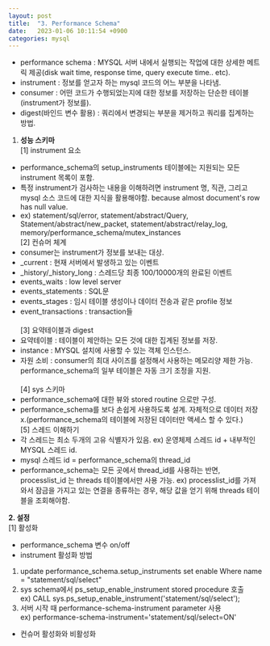 ```yaml
---
layout: post
title:  "3. Performance Schema"
date:   2023-01-06 10:11:54 +0900
categories: mysql
---
```

* performance schema : MYSQL 서버 내에서 실행되는 작업에 대한 상세한 메트릭 제공(disk wait time, response time, query execute time.. etc).
* instrument : 정보를 얻고자 하는 mysql 코드의 어느 부분을 나타냄. 
* consumer : 어떤 코드가 수행되었는지에 대한 정보를 저장하는 단순한 테이블(instrument가 정보를). 
* digest(바인드 변수 활용) : 쿼리에서 변경되는 부분을 제거하고 쿼리를 집계하는 방법. <br/>
1. **성능 스키마**  <br/>
[1] instrument 요소
 - performance_schema의 setup_instruments 테이블에는 지원되는 모든 instrument 목록이 포함.
 - 특정 instrument가 검사하는 내용을 이해하려면 instrument 명, 직관, 그리고 mysql 소스 코드에 대한 지식을 활용해야함. because almost document's row has null value. 
 - ex) statement/sql/error, statement/abstract/Query, Statement/abstract/new_packet, statement/abstract/relay_log, memory/performance_schema/mutex_instances <br/>
[2] 컨슈머 체계
 - consumer는 instrument가 정보를 보내는 대상.
 - _current : 현재 서버에서 발생하고 있는 이벤트
 - _history/_history_long : 스레드당 최종 100/10000개의 완료된 이벤트
 - events_waits : low level server
 - events_statements : SQL문
 - events_stages : 임시 테이블 생성이나 데이터 전송과 같은 profile 정보
 - event_transactions : transaction들<br/><br/>
[3] 요약테이블과 digest
- 요약테이블 : 테이블이 제안하는 모든 것에 대한 집계된 정보를 저장.
- instance : MYSQL 설치에 사용할 수 있는 객체 인스턴스. 
- 자원 소비 : consumer의 최대 사이즈를 설정해서 사용하는 메모리양 제한 가능. performance_schema의 일부 테이블은 자동 크기 조정을 지원. <br/><br/>
[4] sys 스키마
 - performance_schema에 대한 뷰와 stored routine 으로만 구성.
 - performance_schema를 보다 손쉽게 사용하도록 설계. 자체적으로 데이터 저장 x.(performance_schema의 테이블에 저장된 데이터만 액세스 할 수 있다.)<br/>
[5] 스레드 이해하기 
 - 각 스레드는 최소 두개의 고유 식별자가 있음. ex) 운영체제 스레드 id + 내부적인 MYSQL 스레드 id.
 - mysql 스레드 id = performance_schema의 thread_id
 - performance_schema는 모든 곳에서 thread_id를 사용하는 반면, processlist_id 는 threads 테이블에서만 사용 가능. ex) processlist_id를 가져와서 잠금을 가지고 있는 연결을 종류하는 경우, 해당 값을 얻기 위해 threads 테이블을 조회해야함.<br/>

**2. 설정**<br/>
[1] 활성화
 - performance_schema 변수 on/off
 - instrument 활성화 방법<br/>
1. update performance_schema.setup_instruments set enable Where name = "statement/sql/select"<br/>
2. sys schema에서 ps_setup_enable_instrument stored procedure 호출<br/>
ex) CALL sys.ps_setup_enable_instrument('statement/sql/select'); 
3. 서버 시작 때 performance-schema-instrument parameter 사용<br/>
ex) performance-schema-instrument='statement/sql/select=ON'<br/>
- 컨슈머 활성화와 비활성화 
